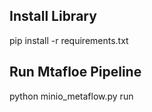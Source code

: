 ## Install Library 

pip install -r requirements.txt

## Run Mtafloe Pipeline

python minio_metaflow.py run

